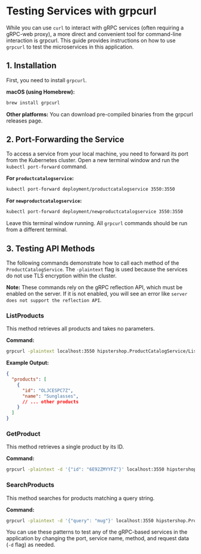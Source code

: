 # Testing Services with grpcurl

While you can use `curl` to interact with gRPC services (often requiring a gRPC-web proxy), a more direct and convenient tool for command-line interaction is grpcurl. This guide provides instructions on how to use `grpcurl` to test the microservices in this application.

## 1. Installation

First, you need to install `grpcurl`.

**macOS (using Homebrew):**
```sh
brew install grpcurl
```

**Other platforms:**
You can download pre-compiled binaries from the grpcurl releases page.

## 2. Port-Forwarding the Service

To access a service from your local machine, you need to forward its port from the Kubernetes cluster. Open a new terminal window and run the `kubectl port-forward` command.

**For `productcatalogservice`:**
```sh
kubectl port-forward deployment/productcatalogservice 3550:3550
```

**For `newproductcatalogservice`:**
```sh
kubectl port-forward deployment/newproductcatalogservice 3550:3550
```

Leave this terminal window running. All `grpcurl` commands should be run from a different terminal.

## 3. Testing API Methods

The following commands demonstrate how to call each method of the `ProductCatalogService`. The `-plaintext` flag is used because the services do not use TLS encryption within the cluster.

**Note:** These commands rely on the gRPC reflection API, which must be enabled on the server. If it is not enabled, you will see an error like `server does not support the reflection API`.


### ListProducts

This method retrieves all products and takes no parameters.

**Command:**
```sh
grpcurl -plaintext localhost:3550 hipstershop.ProductCatalogService/ListProducts
```

**Example Output:**
```json
{
  "products": [
    {
      "id": "OLJCESPC7Z",
      "name": "Sunglasses",
      // ... other products
    }
  ]
}
```

### GetProduct

This method retrieves a single product by its ID.

**Command:**
```sh
grpcurl -plaintext -d '{"id": "6E92ZMYYFZ"}' localhost:3550 hipstershop.ProductCatalogService/GetProduct
```

### SearchProducts

This method searches for products matching a query string.

**Command:**
```sh
grpcurl -plaintext -d '{"query": "mug"}' localhost:3550 hipstershop.ProductCatalogService/SearchProducts
```

You can use these patterns to test any of the gRPC-based services in the application by changing the port, service name, method, and request data (`-d` flag) as needed.